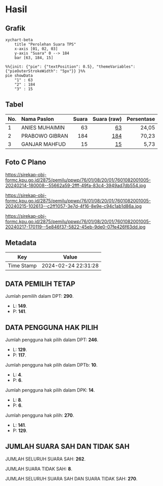 # Hasil

## Grafik

```mermaid
xychart-beta
    title "Perolehan Suara TPS"
    x-axis [01, 02, 03]
    y-axis "Suara" 0 --> 184
    bar [63, 184, 15]
```

```mermaid
%%{init: {"pie": {"textPosition": 0.5}, "themeVariables": {"pieOuterStrokeWidth": "5px"}} }%%
pie showData
    "1" : 63
    "2" : 184
    "3" : 15
```

## Tabel

| No. | Nama Paslon    | Suara | Suara (raw) | Persentase |
|:--- |:-------------- | -----:| -----------:| ----------:|
| 1   | ANIES MUHAIMIN | 63    | [63][p-1]   | 24,05      |
| 2   | PRABOWO GIBRAN | 184   | [184][p-2]  | 70,23      |
| 3   | GANJAR MAHFUD  | 15    | [15][p-3]   | 5,73       |


[p-1]: https://github.com/gigit-pemilu/pemilu-2024-76-sulawesi-barat/blob/main/pilpres/hitung-suara/sub/76-sulawesi-barat/sub/01-pasangkayu/sub/08-tikke-raya/sub/2001-tikke/sub/005-tps/sub/paslon-1.txt
[p-2]: https://github.com/gigit-pemilu/pemilu-2024-76-sulawesi-barat/blob/main/pilpres/hitung-suara/sub/76-sulawesi-barat/sub/01-pasangkayu/sub/08-tikke-raya/sub/2001-tikke/sub/005-tps/sub/paslon-2.txt
[p-3]: https://github.com/gigit-pemilu/pemilu-2024-76-sulawesi-barat/blob/main/pilpres/hitung-suara/sub/76-sulawesi-barat/sub/01-pasangkayu/sub/08-tikke-raya/sub/2001-tikke/sub/005-tps/sub/paslon-3.txt

## Foto C Plano

https://sirekap-obj-formc.kpu.go.id/2875/pemilu/ppwp/76/01/08/20/01/7601082001005-20240214-180008--55662a59-2fff-49fa-83c4-3949ad7db554.jpg

https://sirekap-obj-formc.kpu.go.id/2875/pemilu/ppwp/76/01/08/20/01/7601082001005-20240215-102613--c2ff1057-3e7d-4f16-8e9e-c94c1ab1d86a.jpg

https://sirekap-obj-formc.kpu.go.id/2875/pemilu/ppwp/76/01/08/20/01/7601082001005-20240217-170119--5e846f37-5822-45eb-9de0-07fe426f63dd.jpg


## Metadata

| Key        | Value               |
| ---------- | ------------------- |
| Time Stamp | 2024-02-24 22:31:28 |


## DATA PEMILIH TETAP

Jumlah pemilih dalam DPT: **290**.
 * L: **149**.
 * P: **141**.

## DATA PENGGUNA HAK PILIH

Jumlah pengguna hak pilih dalam DPT: **246**.
 * L: **129**.
 * P: **117**.

Jumlah pengguna hak pilih dalam DPTb: **10**.
 * L: **4**.
 * P: **6**.

Jumlah pengguna hak pilih dalam DPK: **14**.
 * L: **8**.
 * P: **6**.

Jumlah pengguna hak pilih: **270**.
 * L: **141**.
 * P: **129**.

## JUMLAH SUARA SAH DAN TIDAK SAH

JUMLAH SELURUH SUARA SAH: **262**.

JUMLAH SUARA TIDAK SAH: **8**.

JUMLAH SELURUH SUARA SAH DAN SUARA TIDAK SAH: **270**.


